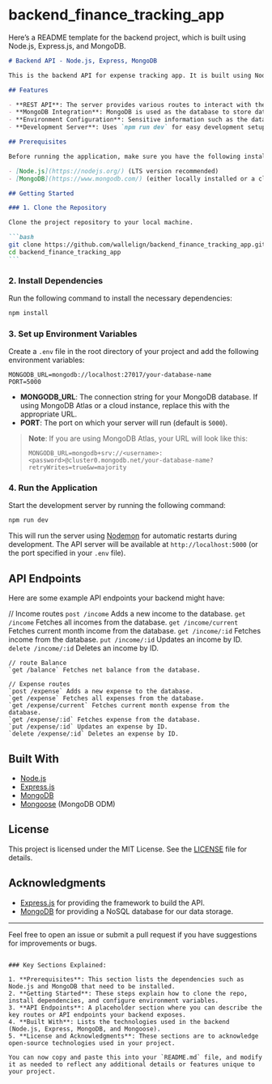 ﻿# backend_finance_tracking_app

Here’s a README template for the backend project, which is built using Node.js, Express.js, and MongoDB.

````markdown
# Backend API - Node.js, Express, MongoDB

This is the backend API for expense tracking app. It is built using Node.js, Express.js, and MongoDB to handle server-side operations, including database connections and API routes.

## Features

- **REST API**: The server provides various routes to interact with the data.
- **MongoDB Integration**: MongoDB is used as the database to store data.
- **Environment Configuration**: Sensitive information such as the database URL and port are stored in an `.env` file.
- **Development Server**: Uses `npm run dev` for easy development setup and live reloading.

## Prerequisites

Before running the application, make sure you have the following installed:

- [Node.js](https://nodejs.org/) (LTS version recommended)
- [MongoDB](https://www.mongodb.com/) (either locally installed or a cloud database like MongoDB Atlas)

## Getting Started

### 1. Clone the Repository

Clone the project repository to your local machine.

```bash
git clone https://github.com/wallelign/backend_finance_tracking_app.git
cd backend_finance_tracking_app
```
````

### 2. Install Dependencies

Run the following command to install the necessary dependencies:

```bash
npm install
```

### 3. Set up Environment Variables

Create a `.env` file in the root directory of your project and add the following environment variables:

```env
MONGODB_URL=mongodb://localhost:27017/your-database-name
PORT=5000
```

- **MONGODB_URL**: The connection string for your MongoDB database. If using MongoDB Atlas or a cloud instance, replace this with the appropriate URL.
- **PORT**: The port on which your server will run (default is `5000`).

> **Note**: If you are using MongoDB Atlas, your URL will look like this:
>
> ```env
> MONGODB_URL=mongodb+srv://<username>:<password>@cluster0.mongodb.net/your-database-name?retryWrites=true&w=majority
> ```

### 4. Run the Application

Start the development server by running the following command:

```bash
npm run dev
```

This will run the server using [Nodemon](https://www.npmjs.com/package/nodemon) for automatic restarts during development. The API server will be available at `http://localhost:5000` (or the port specified in your `.env` file).

## API Endpoints

Here are some example API endpoints your backend might have:

// Income routes
`post /income` Adds a new income to the database.
`get /income` Fetches all incomes from the database.
`get /income/current` Fetches current month income from the database.
`get /income/:id` Fetches income from the database.
`put /income/:id` Updates an income by ID.
`delete /income/:id` Deletes an income by ID.

    // route Balance
    `get /balance` Fetches net balance from the database.

    // Expense routes
    `post /expense` Adds a new expense to the database.
    `get /expense` Fetches all expenses from the database.
    `get /expense/current` Fetches current month expense from the database.
    `get /expense/:id` Fetches expense from the database.
    `put /expense/:id` Updates an expense by ID.
    `delete /expense/:id` Deletes an expense by ID.

## Built With

- [Node.js](https://nodejs.org/)
- [Express.js](https://expressjs.com/)
- [MongoDB](https://www.mongodb.com/)
- [Mongoose](https://mongoosejs.com/) (MongoDB ODM)

## License

This project is licensed under the MIT License. See the [LICENSE](LICENSE) file for details.

## Acknowledgments

- [Express.js](https://expressjs.com/) for providing the framework to build the API.
- [MongoDB](https://www.mongodb.com/) for providing a NoSQL database for our data storage.

---

Feel free to open an issue or submit a pull request if you have suggestions for improvements or bugs.

```

### Key Sections Explained:

1. **Prerequisites**: This section lists the dependencies such as Node.js and MongoDB that need to be installed.
2. **Getting Started**: These steps explain how to clone the repo, install dependencies, and configure environment variables.
3. **API Endpoints**: A placeholder section where you can describe the key routes or API endpoints your backend exposes.
4. **Built With**: Lists the technologies used in the backend (Node.js, Express, MongoDB, and Mongoose).
5. **License and Acknowledgments**: These sections are to acknowledge open-source technologies used in your project.

You can now copy and paste this into your `README.md` file, and modify it as needed to reflect any additional details or features unique to your project.
```
